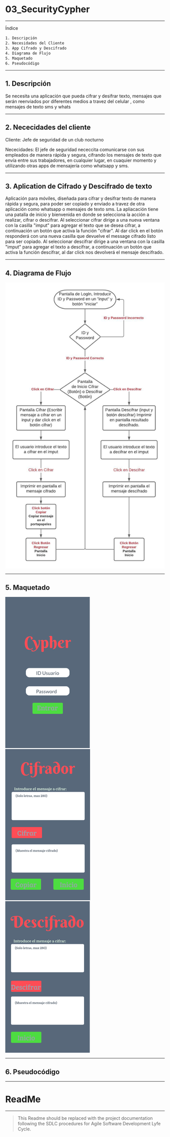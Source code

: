 # 03_SecurityCypher

---
Índice

    1. Descripción 
    2. Necesidades del Cliente
    3. App Cifrado y Descifrado
    4. Diagrama de Flujo
    5. Maquetado
    6. Pseudocódigo
    
---
## 1. Descripción 

Se necesita una aplicación que pueda cifrar y desifrar texto, mensajes que serán reenviados por diferentes medios a travez del celular , como mensajes de texto sms y whats

---
## 2. Nececidades del cliente 

Cliente:
Jefe de seguridad de un club nocturno

Nececidades:
El jefe de seguridad nececcita comunicarse con sus empleados de manera rápida y segura, cifrando los mensajes de texto que envía entre sus trabajadores, en cualquier lugar, en cuaquier momento y utilizando otras apps de mensajería como whatsapp y sms. 

---
## 3. Aplication de Cifrado y Descifrado de texto

Aplicación para móviles, diseñada para cifrar y desifrar texto de manera rápida y segura, para poder ser copiado y enviado a travez de otra aplicación como whatsapp o mensajes de texto sms.
La apliacación tiene una patalla de inicio y bienvenida en donde se selecciona la acción a realizar, cifrar o descifrar. 
    Al seleccionar cifrar dirige a una nueva ventana con la casilla "imput" para agregar el texto que se desea cifrar, a continuación un botón que activa la función "cifrar". Al dar click en el botón responderá con una nueva casilla que devuelve el message cifrado listo para ser copiado. 
    Al seleccionar descifrar dirige a una ventana con la casilla "imput" para agregar el texto a descifrar, a continuación un botón que activa la función descifrar, al dar click nos devolverá el mensaje descifrado. 

---
## 4. Diagrama de Flujo
![Diagrama](./assets/Diagrama.jpeg)

---
## 5. Maquetado
![Maquetado](./assets/Inicio.png) ![Maquetado](./assets/Cifrado.png) ![Maquetado](./assets/Desifrado.png) 

---
## 6. Pseudocódigo
---
# ReadMe

---

> This Readme should be replaced with the project documentation following the SDLC procedures for Agile Software Development Lyfe Cycle.

